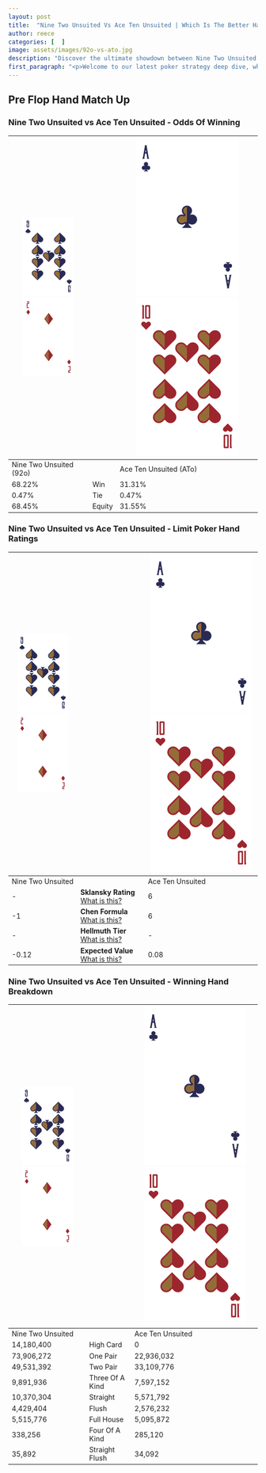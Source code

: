 ```yaml
---
layout: post
title:  "Nine Two Unsuited Vs Ace Ten Unsuited | Which Is The Better Hand In Poker? A Complete Guide"
author: reece
categories: [  ]
image: assets/images/92o-vs-ato.jpg
description: "Discover the ultimate showdown between Nine Two Unsuited and Ace Ten Unsuited in poker! Uncover the odds, strategies, and scenarios where one hand triumphs over the other. Get ready to up your poker game with this thrilling analysis."
first_paragraph: "<p>Welcome to our latest poker strategy deep dive, where we're pitting two distinct hands against each other in a high-stakes showdown: Nine Two Unsuited vs Ace Ten Unsuited.</p><p>In the dynamic world of poker, every decision counts, and knowing which hand holds the upper hand is key to your success at the table.</p><p>In this article, we'll dissect these two hands, explore the scenarios where one dominates the other, and equip you with the knowledge to make strategic choices that can tip the odds in your favor.</p><p>Get ready to unravel the intriguing dynamics of these poker hands and elevate your game to new heights.</p>"
---
```




[comment]: # (sp0)

## Pre Flop Hand Match Up

<div class="table hand-ratings" markdown="1"> 



### Nine Two Unsuited vs Ace Ten Unsuited - Odds Of Winning


    
| ![image info](assets/images/hand1/9.png) ![image info](assets/images/hand1/2o.png) |  | ![image info](assets/images/hand2/A.png) ![image info](assets/images/hand2/To.png) |
| -------- | -------- | -------- |
| Nine Two Unsuited (92o) |  | Ace Ten Unsuited (ATo) |
| 68.22% | Win | 31.31% |
| 0.47% | Tie | 0.47% |
| 68.45% | Equity | 31.55% |




[comment]: # (sp1)



### Nine Two Unsuited vs Ace Ten Unsuited - Limit Poker Hand Ratings


    
| ![image info](assets/images/hand1/9.png) ![image info](assets/images/hand1/2o.png) |  | ![image info](assets/images/hand2/A.png) ![image info](assets/images/hand2/To.png) |
| -------- | -------- | -------- |
| Nine Two Unsuited |  | Ace Ten Unsuited |
| - | **Sklansky Rating** [What is this?](/sklansky-rating-explained) | 6 |
| -1 | **Chen Formula** [What is this?](/chen-formula-explained) | 6 |
| - | **Hellmuth Tier** [What is this?](/Hellmuth-tier-explained) | - |
| -0.12 | **Expected Value** [What is this?](/expected-value-explained) | 0.08 |




[comment]: # (sp2)



### Nine Two Unsuited vs Ace Ten Unsuited - Winning Hand Breakdown


    
| ![image info](assets/images/hand1/9.png) ![image info](assets/images/hand1/2o.png) |  | ![image info](assets/images/hand2/A.png) ![image info](assets/images/hand2/To.png) |
| -------- | -------- | -------- |
| Nine Two Unsuited |  | Ace Ten Unsuited |
| 14,180,400 | High Card | 0 |
| 73,906,272 | One Pair | 22,936,032 |
| 49,531,392 | Two Pair | 33,109,776 |
| 9,891,936 | Three Of A Kind | 7,597,152 |
| 10,370,304 | Straight | 5,571,792 |
| 4,429,404 | Flush | 2,576,232 |
| 5,515,776 | Full House | 5,095,872 |
| 338,256 | Four Of A Kind | 285,120 |
| 35,892 | Straight Flush | 34,092 |




[comment]: # (sp3)



</div>

[comment]: # (sp4)



[comment]: # (sp5)

